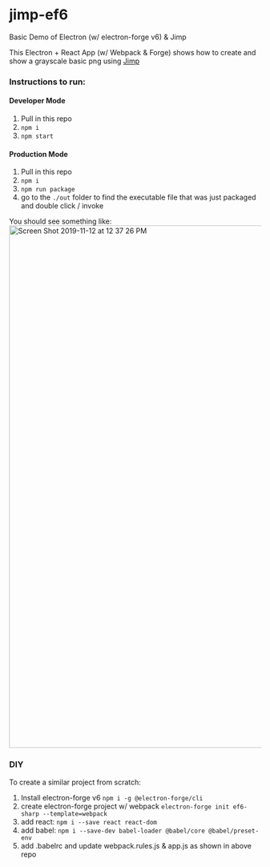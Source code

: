 # jimp-ef6
Basic Demo of Electron (w/ electron-forge v6) &amp; Jimp

This Electron + React App (w/ Webpack & Forge) shows how to create and show a grayscale basic png using [Jimp](https://github.com/oliver-moran/jimp)

### Instructions to run:

#### Developer Mode
1. Pull in this repo
2. `npm i`
3. `npm start`

#### Production Mode
1. Pull in this repo
2. `npm i`
3. `npm run package`
4. go to the `./out` folder to find the executable file that was just packaged and double click / invoke


You should see something like:
<img width="1043" alt="Screen Shot 2019-11-12 at 12 37 26 PM" src="https://user-images.githubusercontent.com/6960865/68696550-2b939600-054b-11ea-9655-eac7eff65331.png">



### DIY

To create a similar project from scratch:
1. Install electron-forge v6 `npm i -g @electron-forge/cli`
2. create electron-forge project w/ webpack `electron-forge init ef6-sharp --template=webpack`
3. add react: `npm i --save react react-dom`
4. add babel: `npm i --save-dev babel-loader @babel/core @babel/preset-env`
5. add .babelrc and update webpack.rules.js & app.js as shown in above repo
